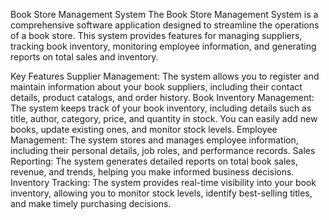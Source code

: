 Book Store Management System
The Book Store Management System is a comprehensive software application designed to streamline the operations of a book store. This system provides features for managing suppliers, tracking book inventory, monitoring employee information, and generating reports on total sales and inventory.

Key Features
Supplier Management: The system allows you to register and maintain information about your book suppliers, including their contact details, product catalogs, and order history.
Book Inventory Management: The system keeps track of your book inventory, including details such as title, author, category, price, and quantity in stock. You can easily add new books, update existing ones, and monitor stock levels.
Employee Management: The system stores and manages employee information, including their personal details, job roles, and performance records.
Sales Reporting: The system generates detailed reports on total book sales, revenue, and trends, helping you make informed business decisions.
Inventory Tracking: The system provides real-time visibility into your book inventory, allowing you to monitor stock levels, identify best-selling titles, and make timely purchasing decisions.
